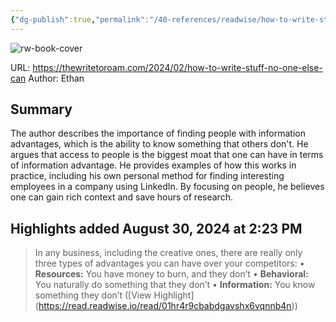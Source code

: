 ```yaml
---
{"dg-publish":true,"permalink":"/40-references/readwise/how-to-write-stuff-no-one-else-can/","tags":["rw/articles"]}
---
```


![rw-book-cover](https://content.cardus.ca/assets/uploads/documents/2863.large.jpg)
  
URL: https://thewritetoroam.com/2024/02/how-to-write-stuff-no-one-else-can
Author: Ethan

## Summary

The author describes the importance of finding people with information advantages, which is the ability to know something that others don't. He argues that access to people is the biggest moat that one can have in terms of information advantage. He provides examples of how this works in practice, including his own personal method for finding interesting employees in a company using LinkedIn. By focusing on people, he believes one can gain rich context and save hours of research.

## Highlights added August 30, 2024 at 2:23 PM
>In any business, including the creative ones, there are really only three types of advantages you can have over your competitors:
>• **Resources:** You have money to burn, and they don’t
>• **Behavioral:** You naturally do something that they don’t
>• **Information:** You know something they don’t ([View Highlight] (https://read.readwise.io/read/01hr4r9cbabdgavshx6vqnnb4n))



